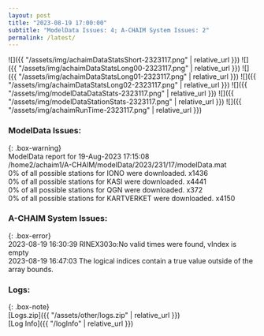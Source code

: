 ```yaml
---
layout: post
title: "2023-08-19 17:00:00"
subtitle: "ModelData Issues: 4; A-CHAIM System Issues: 2"
permalink: /latest/
---
```


![]({{ "/assets/img/achaimDataStatsShort-2323117.png" | relative_url }})
![]({{ "/assets/img/achaimDataStatsLong00-2323117.png" | relative_url }})
![]({{ "/assets/img/achaimDataStatsLong01-2323117.png" | relative_url }})
![]({{ "/assets/img/achaimDataStatsLong02-2323117.png" | relative_url }})
![]({{ "/assets/img/modelDataDataStats-2323117.png" | relative_url }})
![]({{ "/assets/img/modelDataStationStats-2323117.png" | relative_url }})
![]({{ "/assets/img/achaimRunTime-2323117.png" | relative_url }})


### ModelData Issues:  
  
{: .box-warning}  
 ModelData report for 19-Aug-2023 17:15:08   
 /home2/achaim1/A-CHAIM/modelData/2023/231/17/modelData.mat   
 0% of all possible stations for IONO were downloaded. x1436   
 0% of all possible stations for KASI were downloaded. x4441   
 0% of all possible stations for QGN were downloaded. x372   
 0% of all possible stations for KARTVERKET were downloaded. x4150   
  
### A-CHAIM System Issues:  
  
{: .box-error}  
2023-08-19 16:30:39 RINEX303o:No valid times were found, vIndex is empty  
2023-08-19 16:47:03 The logical indices contain a true value outside of the array bounds.  

### Logs:  
  
{: .box-note}  
[Logs.zip]({{ "/assets/other/logs.zip" | relative_url }})  
[Log Info]({{ "/logInfo" | relative_url }})  
